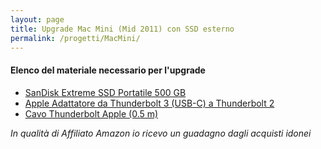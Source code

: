 ```yaml
---
layout: page
title: Upgrade Mac Mini (Mid 2011) con SSD esterno
permalink: /progetti/MacMini/
---
```

 
 
#### Elenco del materiale necessario per l'upgrade
 
 
* [SanDisk Extreme SSD Portatile 500 GB](https://amzn.to/2Mgch1b)
* [Apple Adattatore da Thunderbolt 3 (USB-C) a Thunderbolt 2](https://amzn.to/2T207LZ)
* [Cavo Thunderbolt Apple (0.5 m)](https://amzn.to/2FOBTB5)
 
 
 
 
*In qualità di Affiliato Amazon io ricevo un guadagno dagli acquisti idonei*
